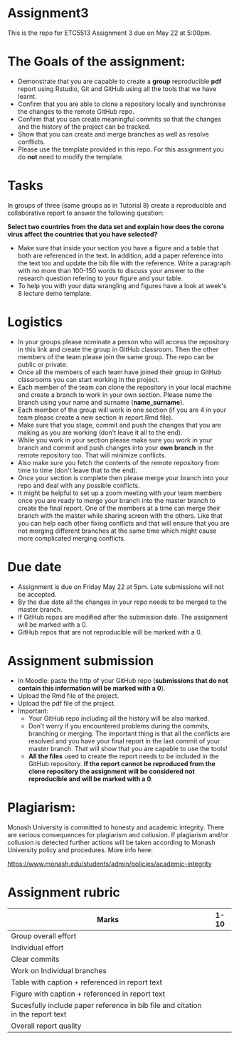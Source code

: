 # Assignment3

This is the repo for ETC5513 Assignment 3 due on May 22 at 5:00pm.

# The Goals of the assignment:

- Demonstrate that you are capable to create a **group** reproducible **pdf** report using Rstudio, Git and GitHub using all the tools that we have learnt.
- Confirm that you are able to clone a repository locally and synchronise the changes to the remote GitHub repo.
- Confirm that you can create meaningful commits so that the changes and the history of the project can be tracked.
- Show that you can create and merge branches as well as resolve conflicts.
- Please use the template provided in this repo. For this assignment you do **not** need to modify the template.


# Tasks 

In groups of three (same groups as in Tutorial 8) create a reproducible and collaborative report to answer the following question:

**Select two countries from the data set and explain how does the corona virus affect the countries that you have selected?** 

- Make sure that inside your section you have a figure and a table that both are referenced in the text. In addition, add a paper reference into the text too and update the bib file with the reference. Write a paragraph with no more than 100-150 words to discuss your answer to the research question refering to your figure and your table.
- To help you with your data wrangling and figures have a look at week's 8 lecture demo template. 

# Logistics
- In your groups please nominate a person who will access the repository in this link and create the group in GitHub classroom. Then the other members of the team please join the same group. The repo can be public or private. 
- Once all the members of each team have joined their group in GitHub classrooms you can start working in the project.
- Each member of the team can clone the repository in your local machine and create a branch to work in your own section. Please name the branch using your name and surname (**name_surname**).
- Each member of the group will work in one section (if you are 4 in your team please create a new section in report.Rmd file).
- Make sure that you stage, commit and push the changes that you are making as you are working (don't leave it all to the end).
- While you work in your section please make sure you work in your branch and  commit and push changes into your **own branch** in the remote repository too. That will minimize conflicts.
- Also make sure you fetch the contents of the remote repository from time to time (don't leave that to the end).
- Once your section is complete then please merge your branch into your repo and deal with any possible conflicts. 
- It might be helpful to set up a zoom meeting with your team members once you are ready to merge your branch into the master branch to create the final report. One of the members at a time can merge their branch with the master while sharing screen with the others. Like that you can help each other fixing conflicts and that will ensure that you are not merging different branches at the same time which might cause more complicated merging conflicts.


# Due date

- Assignment is due on Friday May 22 at 5pm. Late submissions will not be accepted.
- By the due date all the changes in your repo needs to be merged to the master branch.
- If GitHub repos are modified after the submission date. The assignment will be marked with a 0.
- GitHub repos that are not reproducible will be marked with a 0.
 
 # Assignment submission 

- In Moodle: paste the http of your GitHub repo (**submissions that do not contain this information will be marked with a 0**).
- Upload the Rmd file of the project.
- Upload the pdf file of the project.
- Important:
    - Your GitHub repo including all the history will be also marked. 
    - Don’t worry if you encountered problems during the commits, branching or merging. The important thing is that all the conflicts are resolved and you have your final report in the last commit of your master branch. That will show that you are capable to use the tools!
    - **All the files** used to create the report needs to be included in the GitHub repository. **If the report cannot be reproduced from the clone repository the assignment will be considered not reproducible and will be marked with a 0**.
      
 # Plagiarism: 

Monash University is committed to honesty and academic integrity. There are serious consequences for plagiarism and collusion. If plagiarism and/or collusion is detected further actions will be taken according to Monash University policy and procedures. More info here:

https://www.monash.edu/students/admin/policies/academic-integrity


# Assignment rubric

|Marks                     |1-10 |
|--------------------------|:---:|
| Group overall effort     |     | 
| Individual effort        |     | 
| Clear commits            |     | 
| Work on Individual branches|     |  
| Table with caption + referenced in report text       |     |
| Figure with caption  + referenced in report text    |     |
| Sucesfully include paper reference in bib file and citation in the report text   |     |
| Overall report quality   |     |






